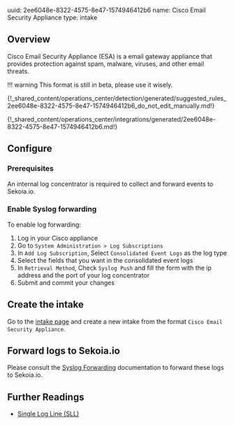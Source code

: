 uuid: 2ee6048e-8322-4575-8e47-1574946412b6
name: Cisco Email Security Appliance
type: intake

## Overview

Cisco Email Security Appliance (ESA) is a email gateway appliance that provides protection against spam, malware, viruses, and other email threats.

!!! warning
    This format is still in beta, please use it wisely.

{!_shared_content/operations_center/detection/generated/suggested_rules_2ee6048e-8322-4575-8e47-1574946412b6_do_not_edit_manually.md!}

{!_shared_content/operations_center/integrations/generated/2ee6048e-8322-4575-8e47-1574946412b6.md!}

## Configure

### Prerequisites

An internal log concentrator is required to collect and forward events to Sekoia.io.

### Enable Syslog forwarding

To enable log forwarding:

1. Log in your Cisco appliance
2. Go to `System Administration > Log Subscriptions`
3. In `Add Log Subscription`, Select `Consolidated Event Logs` as the log type
4. Select the fields that you want in the consolidated event logs
5. In `Retrieval Method`, Check `Syslog Push` and fill the form with the ip address and the port of your log concentrator
6. Submit and commit your changes

## Create the intake

Go to the [intake page](https://app.sekoia.io/operations/intakes) and create a new intake from the format `Cisco Email Security Appliance`.

## Forward logs to Sekoia.io

Please consult the [Syslog Forwarding](../../../ingestion_methods/sekoiaio_docker_concentrator/) documentation to forward these logs to Sekoia.io.

## Further Readings
- [Single Log Line (SLL)](https://docs.ces.cisco.com/docs/single-log-line-sll)
